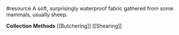 #resource
A soft, surprisingly waterproof fabric gathered from some mammals, usually sheep.

**Collection Methods**
[[Butchering]]
[[Shearing]]